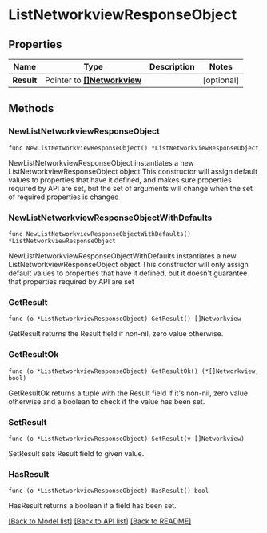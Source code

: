 # ListNetworkviewResponseObject

## Properties

Name | Type | Description | Notes
------------ | ------------- | ------------- | -------------
**Result** | Pointer to [**[]Networkview**](Networkview.md) |  | [optional] 

## Methods

### NewListNetworkviewResponseObject

`func NewListNetworkviewResponseObject() *ListNetworkviewResponseObject`

NewListNetworkviewResponseObject instantiates a new ListNetworkviewResponseObject object
This constructor will assign default values to properties that have it defined,
and makes sure properties required by API are set, but the set of arguments
will change when the set of required properties is changed

### NewListNetworkviewResponseObjectWithDefaults

`func NewListNetworkviewResponseObjectWithDefaults() *ListNetworkviewResponseObject`

NewListNetworkviewResponseObjectWithDefaults instantiates a new ListNetworkviewResponseObject object
This constructor will only assign default values to properties that have it defined,
but it doesn't guarantee that properties required by API are set

### GetResult

`func (o *ListNetworkviewResponseObject) GetResult() []Networkview`

GetResult returns the Result field if non-nil, zero value otherwise.

### GetResultOk

`func (o *ListNetworkviewResponseObject) GetResultOk() (*[]Networkview, bool)`

GetResultOk returns a tuple with the Result field if it's non-nil, zero value otherwise
and a boolean to check if the value has been set.

### SetResult

`func (o *ListNetworkviewResponseObject) SetResult(v []Networkview)`

SetResult sets Result field to given value.

### HasResult

`func (o *ListNetworkviewResponseObject) HasResult() bool`

HasResult returns a boolean if a field has been set.


[[Back to Model list]](../README.md#documentation-for-models) [[Back to API list]](../README.md#documentation-for-api-endpoints) [[Back to README]](../README.md)



